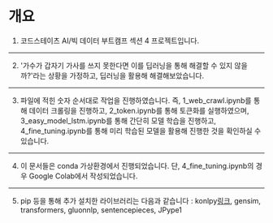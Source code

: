 # 개요
1. 코드스테이츠 AI/빅 데이터 부트캠프 섹션 4 프로젝트입니다.
---
2. '가수가 갑자기 가사를 쓰지 못한다면 이를 딥러닝을 통해 해결할 수 있지 않을까?'라는 상황을 가정하고, 딥러닝을 활용해 해결해보았습니다.
---
3. 파일에 적힌 숫자 순서대로 작업을 진행하였습니다. 즉, 1_web_crawl.ipynb를 통해 데이터 크롤링을 진행하고, 2_token.ipynb를 통해 토큰화를 실행하였으며, 3_easy_model_lstm.ipynb를 통해 간단히 모델 학습을 진행하고, 4_fine_tuning.ipynb를 통해 미리 학습된 모델을 활용해 진행한 것을 확인하실 수 있습니다.
---
4. 이 문서들은 conda 가상환경에서 진행되었습니다. 단, 4_fine_tuning.ipynb의 경우 Google Colab에서 작성되었습니다.
---
5. pip 등을 통해 추가 설치한 라이브러리는 다음과 같습니다 : konlpy[링크](https://github.com/konlpy/konlpy), gensim, transformers, gluonnlp, sentencepieces, JPype1